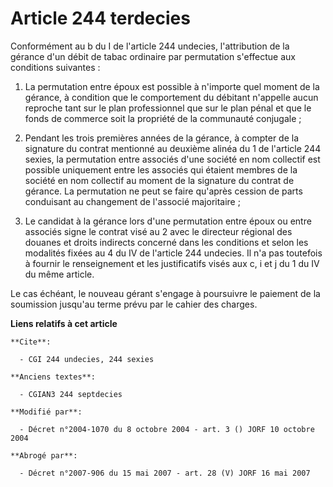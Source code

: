 # Article 244 terdecies

Conformément au b du I de l'article 244 undecies, l'attribution de la gérance d'un débit de tabac ordinaire par permutation
s'effectue aux conditions suivantes :

1. La permutation entre époux est possible à n'importe quel moment de la gérance, à condition que le comportement du débitant
n'appelle aucun reproche tant sur le plan professionnel que sur le plan pénal et que le fonds de commerce soit la propriété
de la communauté conjugale ;

2. Pendant les trois premières années de la gérance, à compter de la signature du contrat mentionné au deuxième alinéa du 1
de l'article 244 sexies, la permutation entre associés d'une société en nom collectif est possible uniquement entre les
associés qui étaient membres de la société en nom collectif au moment de la signature du contrat de gérance. La permutation
ne peut se faire qu'après cession de parts conduisant au changement de l'associé majoritaire ;

3. Le candidat à la gérance lors d'une permutation entre époux ou entre associés signe le contrat visé au 2 avec le directeur
régional des douanes et droits indirects concerné dans les conditions et selon les modalités fixées au 4 du IV de l'article
244 undecies. Il n'a pas toutefois à fournir le renseignement et les justificatifs visés aux c, i et j du 1 du IV du même
article.

Le cas échéant, le nouveau gérant s'engage à poursuivre le paiement de la soumission jusqu'au terme prévu par le cahier des
charges.

**Liens relatifs à cet article**

	**Cite**:

	  - CGI 244 undecies, 244 sexies

	**Anciens textes**:

	  - CGIAN3 244 septdecies

	**Modifié par**:

	  - Décret n°2004-1070 du 8 octobre 2004 - art. 3 () JORF 10 octobre 2004

	**Abrogé par**:

	  - Décret n°2007-906 du 15 mai 2007 - art. 28 (V) JORF 16 mai 2007

